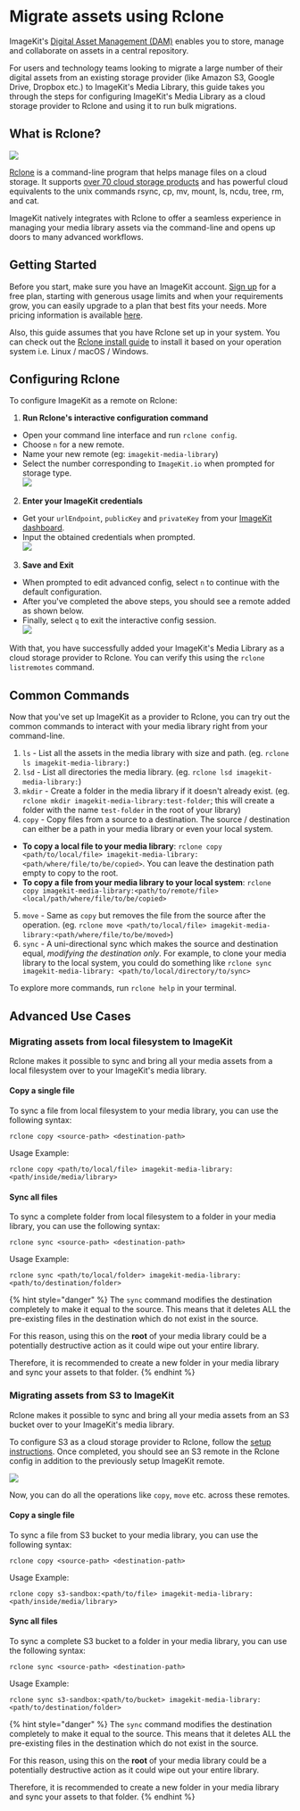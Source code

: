# Migrate assets using Rclone

ImageKit's [Digital Asset Management (DAM)](https://imagekit.io/features/digital-asset-storage) enables you to store, manage and collaborate on assets in a central repository.

For users and technology teams looking to migrate a large number of their digital assets from an existing storage provider (like Amazon S3, Google Drive, Dropbox etc.) to ImageKit's Media Library, this guide takes you through the steps for configuring ImageKit's Media Library as a cloud storage provider to Rclone and using it to run bulk migrations.

## What is Rclone?

![](../../.gitbook/assets/rclone/rclone-logo.svg)

[Rclone](https://rclone.org/) is a command-line program that helps manage files on a cloud storage. It supports [over 70 cloud storage products](https://rclone.org/#providers) and has powerful cloud equivalents to the unix commands rsync, cp, mv, mount, ls, ncdu, tree, rm, and cat.

ImageKit natively integrates with Rclone to offer a seamless experience in managing your media library assets via the command-line and opens up doors to many advanced workflows.

## Getting Started

Before you start, make sure you have an ImageKit account.
[Sign up](https://imagekit.io/registration/) for a free plan, starting with generous usage limits and when your requirements grow, you can easily upgrade to a plan that best fits your needs. More pricing information is available [here](https://imagekit.io/plans).

Also, this guide assumes that you have Rclone set up in your system. You can check out the [Rclone install guide](https://rclone.org/install/) to install it based on your operation system i.e. Linux / macOS / Windows.

## Configuring Rclone

To configure ImageKit as a remote on Rclone:

1. **Run Rclone's interactive configuration command**

* Open your command line interface and run `rclone config`.
* Choose `n` for a new remote.
* Name your new remote (eg: `imagekit-media-library`)
* Select the number corresponding to `ImageKit.io` when prompted for storage type.<br />
![](../../.gitbook/assets/rclone/rclone-config-cmd.png)

2. **Enter your ImageKit credentials**

* Get your `urlEndpoint`, `publicKey` and `privateKey` from your [ImageKit dashboard](https://imagekit.io/dashboard/developer/api-keys).
* Input the obtained credentials when prompted.<br />
![](../../.gitbook/assets/rclone/rclone-credentials.png)

3. **Save and Exit**
* When prompted to edit advanced config, select `n` to continue with the default configuration.
* After you've completed the above steps, you should see a remote added as shown below.
* Finally, select `q` to exit the interactive config session.<br />
![](../../.gitbook/assets/rclone/rclone-remotes.png)

With that, you have successfully added your ImageKit's Media Library as a cloud storage provider to Rclone. You can verify this using the `rclone listremotes` command.


## Common Commands

Now that you've set up ImageKit as a provider to Rclone, you can try out the common commands to interact with your media library right from your command-line.

1. `ls` - List all the assets in the media library with size and path. (eg. `rclone ls imagekit-media-library:`)
2. `lsd` - List all directories the media library. (eg. `rclone lsd imagekit-media-library:`)
3. `mkdir` - Create a folder in the media library if it doesn't already exist. (eg. `rclone mkdir imagekit-media-library:test-folder`; this will create a folder with the name `test-folder` in the root of your library)
4. `copy` - Copy files from a source to a destination. The source / destination can either be a path in your media library or even your local system.
* **To copy a local file to your media library**: `rclone copy <path/to/local/file> imagekit-media-library:<path/where/file/to/be/copied>`. You can leave the destination path empty to copy to the root.
* **To copy a file from your media library to your local system**: `rclone copy imagekit-media-library:<path/to/remote/file> <local/path/where/file/to/be/copied>`
5. `move` - Same as `copy` but removes the file from the source after the operation. (eg. `rclone move <path/to/local/file> imagekit-media-library:<path/where/file/to/be/moved>`)
6. `sync` - A uni-directional sync which makes the source and destination equal, _modifying the destination only_. For example, to clone your media library to the local system, you could do something like `rclone sync imagekit-media-library: <path/to/local/directory/to/sync>`

To explore more commands, run `rclone help` in your terminal.

## Advanced Use Cases

### Migrating assets from local filesystem to ImageKit

Rclone makes it possible to sync and bring all your media assets from a local filesystem over to your ImageKit's media library.

#### Copy a single file

To sync a file from local filesystem to your media library, you can use the following syntax:
```
rclone copy <source-path> <destination-path>
```

Usage Example:
```
rclone copy <path/to/local/file> imagekit-media-library:<path/inside/media/library>
```

#### Sync all files

To sync a complete folder from local filesystem to a folder in your media library, you can use the following syntax:
```
rclone sync <source-path> <destination-path>
```

Usage Example:
```
rclone sync <path/to/local/folder> imagekit-media-library:<path/to/destination/folder>
```

{% hint style="danger" %}
The `sync` command modifies the destination completely to make it equal to the source. This means that it deletes ALL the pre-existing files in the destination which do not exist in the source.

For this reason, using this on the **root** of your media library could be a potentially destructive action as it could wipe out your entire library.

Therefore, it is recommended to create a new folder in your media library and sync your assets to that folder.
{% endhint %}

### Migrating assets from S3 to ImageKit

Rclone makes it possible to sync and bring all your media assets from an S3 bucket over to your ImageKit's media library.

To configure S3 as a cloud storage provider to Rclone, follow the [setup instructions](https://rclone.org/s3/). Once completed, you should see an S3 remote in the Rclone config in addition to the previously setup ImageKit remote.

![](../../.gitbook/assets/rclone/rclone-remotes-with-s3.png)

Now, you can do all the operations like `copy`, `move` etc. across these remotes.

#### Copy a single file

To sync a file from S3 bucket to your media library, you can use the following syntax:
```
rclone copy <source-path> <destination-path>
```

Usage Example:
```
rclone copy s3-sandbox:<path/to/file> imagekit-media-library:<path/inside/media/library>
```

#### Sync all files

To sync a complete S3 bucket to a folder in your media library, you can use the following syntax:
```
rclone sync <source-path> <destination-path>
```

Usage Example:
```
rclone sync s3-sandbox:<path/to/bucket> imagekit-media-library:<path/to/destination/folder>
```

{% hint style="danger" %}
The `sync` command modifies the destination completely to make it equal to the source. This means that it deletes ALL the pre-existing files in the destination which do not exist in the source.

For this reason, using this on the **root** of your media library could be a potentially destructive action as it could wipe out your entire library.

Therefore, it is recommended to create a new folder in your media library and sync your assets to that folder.
{% endhint %}